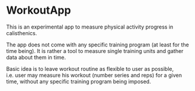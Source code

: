 
<!-- README.md is generated from README.Rmd. Please edit that file -->

# WorkoutApp

<!-- badges: start -->
<!-- badges: end -->

This is an experimental app to measure physical activity progress in
calisthenics.

The app does not come with any specific training program (at least for
the time being). It is rather a tool to measure single training units
and gather data about them in time.

Basic idea is to leave workout routine as flexible to user as possible,
i.e. user may measure his workout (number series and reps) for a given
time, without any specific training program being imposed.
